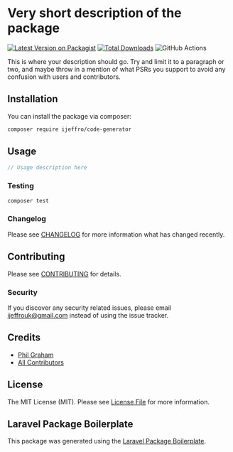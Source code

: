 # Very short description of the package

[![Latest Version on Packagist](https://img.shields.io/packagist/v/ijeffro/code-generator.svg?style=flat-square)](https://packagist.org/packages/ijeffro/code-generator)
[![Total Downloads](https://img.shields.io/packagist/dt/ijeffro/code-generator.svg?style=flat-square)](https://packagist.org/packages/ijeffro/code-generator)
![GitHub Actions](https://github.com/ijeffro/code-generator/actions/workflows/main.yml/badge.svg)

This is where your description should go. Try and limit it to a paragraph or two, and maybe throw in a mention of what PSRs you support to avoid any confusion with users and contributors.

## Installation

You can install the package via composer:

```bash
composer require ijeffro/code-generator
```

## Usage

```php
// Usage description here
```

### Testing

```bash
composer test
```

### Changelog

Please see [CHANGELOG](CHANGELOG.md) for more information what has changed recently.

## Contributing

Please see [CONTRIBUTING](CONTRIBUTING.md) for details.

### Security

If you discover any security related issues, please email ijeffrouk@gmail.com instead of using the issue tracker.

## Credits

-   [Phil Graham](https://github.com/ijeffro)
-   [All Contributors](../../contributors)

## License

The MIT License (MIT). Please see [License File](LICENSE.md) for more information.

## Laravel Package Boilerplate

This package was generated using the [Laravel Package Boilerplate](https://laravelpackageboilerplate.com).
